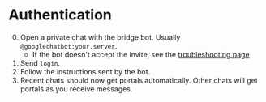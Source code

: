 # Authentication
0. Open a private chat with the bridge bot. Usually `@googlechatbot:your.server`.
   * If the bot doesn't accept the invite, see the [troubleshooting page](../../general/troubleshooting.md)
1. Send `login`.
2. Follow the instructions sent by the bot.
3. Recent chats should now get portals automatically. Other chats will get
   portals as you receive messages.
